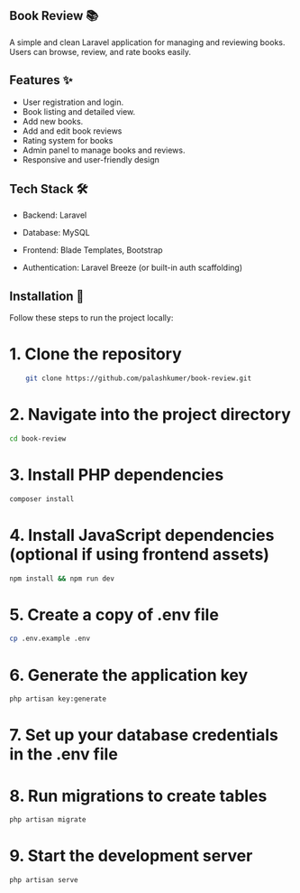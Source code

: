 
## Book Review 📚
A simple and clean Laravel application for managing and reviewing books.
Users can browse, review, and rate books easily.


## Features ✨

- User registration and login.
- Book listing and detailed view.
- Add new books.
- Add and edit book reviews
- Rating system for books
- Admin panel to manage books and reviews.
- Responsive and user-friendly design


## Tech Stack 🛠
- Backend: Laravel

- Database: MySQL

- Frontend: Blade Templates, Bootstrap

- Authentication: Laravel Breeze (or built-in auth scaffolding)

## Installation 🚀
Follow these steps to run the project locally:</br>
# 1. Clone the repository
```bash 
    git clone https://github.com/palashkumer/book-review.git
 ```

# 2. Navigate into the project directory
```bash
cd book-review
```

# 3. Install PHP dependencies
```bash
composer install
```

# 4. Install JavaScript dependencies (optional if using frontend assets)
```bash
npm install && npm run dev
```

# 5. Create a copy of .env file
```bash
cp .env.example .env
```
# 6. Generate the application key
```bash
php artisan key:generate
```
# 7. Set up your database credentials in the .env file

# 8. Run migrations to create tables
```bash
php artisan migrate
```
# 9. Start the development server
```bash
php artisan serve
```
